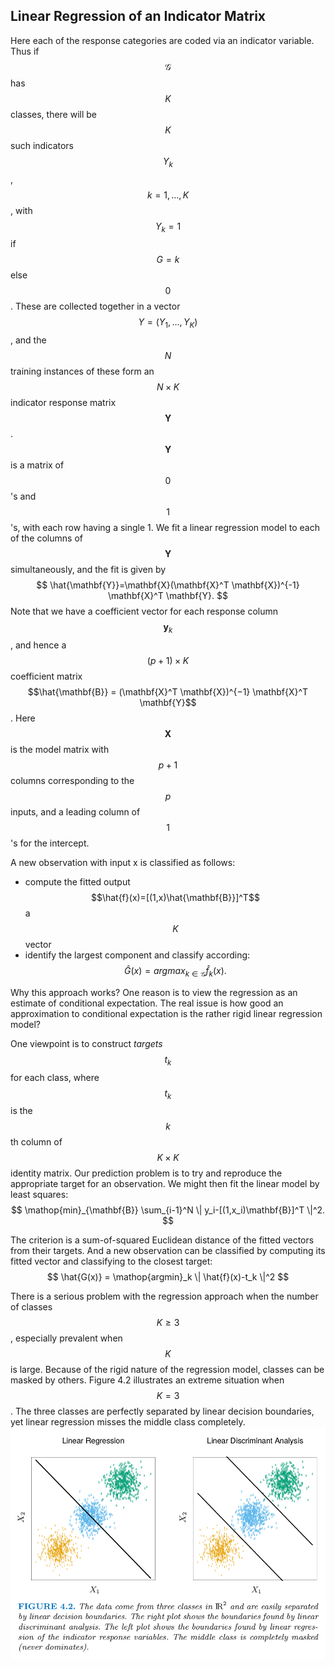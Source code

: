 ## Linear Regression of an Indicator Matrix

Here each of the response categories are coded via an indicator variable. Thus if $$\mathcal{G}$$ has $$K$$ classes, there will be $$K$$ such indicators $$Y_k$$, $$k = 1, \dots , K$$, with $$Y_k = 1$$ if $$G = k$$ else $$0$$. These are collected together in a vector $$Y = (Y_1 , \dots , Y_K )$$, and the $$N$$ training instances of these form an $$N \times K$$ indicator response matrix $$\mathbf{Y}$$. $$\mathbf{Y}$$ is a matrix of $$0$$'s and $$1$$'s, with each row having a single 1. We fit a linear regression model to each of the columns of $$\mathbf{Y}$$ simultaneously, and the fit is given by
$$
\hat{\mathbf{Y}}=\mathbf{X}(\mathbf{X}^T \mathbf{X})^{-1} \mathbf{X}^T \mathbf{Y}.
$$
Note that we have a coefficient vector for each response column $$\mathbf{y}_k$$, and hence a $$(p+1)\times K$$ coefficient matrix $$\hat{\mathbf{B}} = (\mathbf{X}^T \mathbf{X})^{−1} \mathbf{X}^T \mathbf{Y}$$. Here $$\mathbf{X}$$ is the model matrix with $$p+1$$ columns corresponding to the $$p$$ inputs, and a leading column of $$1$$'s for the intercept.

A new observation with input x is classified as follows:
+ compute the fitted output $$\hat{f}(x)=[(1,x)\hat{\mathbf{B}}]^T$$ a $$K$$ vector
+ identify the largest component and classify according:
$$
\hat{G}(x) = argmax_{k \in \mathcal{G}}\hat{f}_k(x).
$$

Why this approach works? One reason is to view the regression as an estimate of conditional expectation. The real issue is how good an approximation to conditional expectation is the rather rigid linear regression model?

One viewpoint is to construct *targets* $$t_k$$ for each class, where $$t_k$$ is the $$k$$th column of $$K \times K$$ identity matrix. Our prediction problem is to try and reproduce the  appropriate target for an observation. We might then fit the linear model by least squares:
$$
\mathop{min}_{\mathbf{B}} \sum_{i-1}^N \| y_i-[(1,x_i)\mathbf{B}]^T \|^2.
$$

The criterion is a sum-of-squared Euclidean distance of the fitted vectors from their targets. And a new observation can be classified by computing its fitted vector and classifying to the closest target:
$$
\hat{G(x)} = \mathop{argmin}_k \| \hat{f}(x)-t_k \|^2
$$

There is a serious problem with the regression approach when the number of classes $$K \ge 3$$, especially prevalent when $$K$$ is large. Because of the rigid nature of the regression model, classes can be masked by others. Figure 4.2 illustrates an extreme situation when $$K = 3$$. The three classes are perfectly separated by linear decision boundaries, yet linear regression misses the middle class completely.
![](../image/figure31.png)
